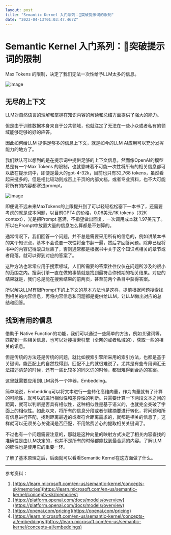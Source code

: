 ```yaml
---
layout: post
title: "Semantic Kernel 入门系列：🥑突破提示词的限制"
date: "2023-04-13T01:03:47.467Z"
---
```

Semantic Kernel 入门系列：🥑突破提示词的限制
===============================

Max Tokens 的限制，决定了我们无法一次性给予LLM太多的信息。

![image](https://img2023.cnblogs.com/blog/758442/202304/758442-20230412233156024-1764346573.png)

无尽的上下文
------

LLM对自然语言的理解和掌握在知识内容的解读和总结方面提供了强大的能力。

但是由于训练数据本身来自于公共领域，也就注定了无法在一些小众或者私有的领域能够足够的好的应答。

因此如何给LLM 提供足够多的信息上下文，就是如今的LLM AI应用可以充分发挥能力的地方了。

我们默认可以想到的是在提示词中提供足够的上下文信息，然而像OpenAI的模型总是有一个Max Tokens 的限制，也就意味着不可能一次性将所有的相关信息都可以放在提示词中，即便是最大的gpt-4-32k，目前也只有32,768 tokens，虽然看起来挺多的，但是相比较动则成百上千页的内部文档，或者专业资料，也不大可能将所有的内容都塞进prompt。

![image](https://img2023.cnblogs.com/blog/758442/202304/758442-20230412231502144-1454171475.png)

即便说不远未来MaxTokens的上限提升到了可以轻轻松松塞下一本书了，还需要考虑的就是成本问题，以目前GPT4 的价格，0.06美元/1K tokens（32K context），光是把Prompt 塞满，不指望做出回复，一次调用成本就 1.97美元了。所以在Prompt中放置大量的信息怎么算都是不划算的。

通常情况下，我们回答一个问题，并不总是需要采用所有的信息的，例如讲某本书的某个知识点，基本不会说要一次性将全书翻一遍，然后才回答问题。除非已经将书中的内容记得滚瓜烂熟了，否则通常都是根据书中关于这个知识点相关的章节或者段落，就可以得到对应的答案了。

这种方法也常常应用于搜索领域，人们所需要的答案往往仅仅在问题所涉及的很小的范围之内。搜索引擎一直在做的事情就是找到最符合你预期的相关结果。对应的结果就是，我们总是能在搜索结果的前两页，甚至前两个条目中获得答案。

所以解决LLM有限Prompt下的上下文的基本方法也是这样，提前根据问题搜索找到相关的内容信息，再将内容信息和问题都是提供给LLM，让LLM做出对应的总结和回答。

找到有用的信息
-------

借助于 Native Function的功能，我们可以通过一些简单的方法，例如关键词等，匹配到一些相关信息，也可以对接搜索引擎（全网的或者私域的），获取一些的相关的讯息。

但是传统的方法还是传统的问题，就比如搜索引擎所采用的索引方法，也都是基于关键词，能匹配上的自然找得到，匹配不上的就很难说了。尤其是有些专用词汇无法描述清楚的时候，还有一些比较多的同义词的时候，都很难得到合适的答案。

这里就需要应用到LLM另外一个神器，Embedding。

简单地说，Embedding可以将文本进行一些转化高维向量，作为向量就有了计算的可能性，就可以的进行相似性和差异性的判断。只需要计算一下两段文本之间的距离，就可以判断是否具有相似性，这种相似性是基于语义的，也就完全突破了字面上的相似性。如此以来，将所有的信息分段或者创建摘要进行转化，将问题和所有信息进行匹配，找到距离最近的或者符合距离需求的，就都是相关的信息了。这样就可以无须关心关键词是否匹配，不用煞费苦心的提取相关关键词了。

不过也有一个问题需要注意的，那就是这种向量的映射方式决定了相关内容查找的准确性是由LLM决定的，也并不是所有的时候都能找到最合适的内容。了解LLM的脾性也是使用它的重要一环。

了解了基本原理之后，后面就可以看看Semantic Kernel在这方面做了什么。

* * *

参考资料：

1.  [https://learn.microsoft.com/en-us/semantic-kernel/concepts-sk/memories](https://learn.microsoft.com/en-us/semantic-kernel/concepts-sk/memories)
2.  [https://platform.openai.com/docs/models/overview](https://platform.openai.com/docs/models/overview)
3.  [https://openai.com/pricing](https://openai.com/pricing)
4.  [https://learn.microsoft.com/en-us/semantic-kernel/concepts-ai/embeddings](https://learn.microsoft.com/en-us/semantic-kernel/concepts-ai/embeddings)